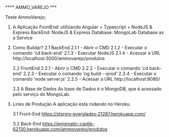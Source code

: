 **** AMMO_VAREJO ***

Teste AmmoVarejo;

1. A Aplicação
    FrontEnd: utilizando Angular + Typescript + NodeJS & Express
    BackEnd: NodeJS & Express
    Database: MongoLab Database as a Service

2. Como Buildar?
    2.1 BackEnd
        2.1.1 - Abrir o CMD
        2.1.2 - Executar o comando 'cd back-end'
        2.1.3 - Executar NodeJS
        2.1.4 - Acessar a URL http://localhost:3000/ammovarejo/produtos

    2.2 FrontEnd
        2.2.1 - Abrir o CMD
        2.2.2 - Executar o comando 'cd back-end'
        2.2.3 - Executar o comando 'ng build --prod'
        2.2.4 - Executar o comando 'node server.js'
        2.2.5 - Acessar a URL http://localhost:8080/

    2.3 A Base de Dados
        As base de Dados é o MongoDB, que é acessado pelo serviço do MongoLab.

3. Links de Produção
    A aplicação está rodando no Heroku.

    3.1 Front-End
        https://stormy-everglades-21287.herokuapp.com/

    3.2 Back-End
        https://enigmatic-castle-62130.herokuapp.com/ammovarejo/produtos